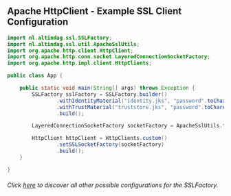 ## Apache HttpClient - Example SSL Client Configuration

```java
import nl.altindag.ssl.SSLFactory;
import nl.altindag.ssl.util.ApacheSslUtils;
import org.apache.http.client.HttpClient;
import org.apache.http.conn.socket.LayeredConnectionSocketFactory;
import org.apache.http.impl.client.HttpClients;

public class App {

    public static void main(String[] args) throws Exception {
        SSLFactory sslFactory = SSLFactory.builder()
                .withIdentityMaterial("identity.jks", "password".toCharArray())
                .withTrustMaterial("truststore.jks", "password".toCharArray())
                .build();

        LayeredConnectionSocketFactory socketFactory = ApacheSslUtils.toSocketFactory(sslFactory);

        HttpClient httpClient = HttpClients.custom()
                .setSSLSocketFactory(socketFactory)
                .build();
    }

}
```
###### Click [here](../usage.html) to discover all other possible configurations for the SSLFactory.